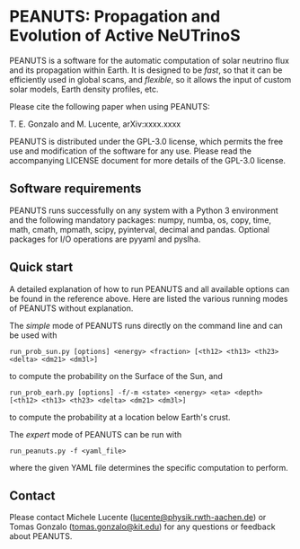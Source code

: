 PEANUTS: Propagation and Evolution of Active NeUTrinoS
========

PEANUTS is a software for the automatic computation of solar neutrino flux and its propagation within Earth. It is designed to be *fast*, so that it can be efficiently used in global scans, and *flexible*, so it allows the input of custom solar models, Earth density profiles, etc.

Please cite the following paper when using PEANUTS:

T. E. Gonzalo and M. Lucente, arXiv:xxxx.xxxx

PEANUTS is distributed under the GPL-3.0 license, which permits the free use and modification of the software for any use. Please read the accompanying LICENSE document for more details of the GPL-3.0 license.

Software requirements
---------------------

PEANUTS runs successfully on any system with a Python 3 environment and the following mandatory packages: numpy, numba, os, copy, time, math, cmath, mpmath, scipy, pyinterval, decimal and pandas. Optional packages for I/O operations are pyyaml and pyslha.

Quick start
-----------

A detailed explanation of how to run PEANUTS and all available options can be found in the reference above. Here are listed the various running modes of PEANUTS without explanation.

The *simple* mode of PEANUTS runs directly on the command line and can be used with

```
run_prob_sun.py [options] <energy> <fraction> [<th12> <th13> <th23> <delta> <dm21> <dm3l>]
```

to compute the probability on the Surface of the Sun, and

```
run_prob_earh.py [options] -f/-m <state> <energy> <eta> <depth> [<th12> <th13> <th23> <delta> <dm21> <dm3l>]
```

to compute the probability at a location below Earth's crust.

The *expert* mode of PEANUTS can be run with

```
run_peanuts.py -f <yaml_file>
```

where the given YAML file determines the specific computation to perform.

Contact
-------

Please contact Michele Lucente (lucente@physik.rwth-aachen.de) or Tomas Gonzalo (tomas.gonzalo@kit.edu) for any questions or feedback about PEANUTS.
